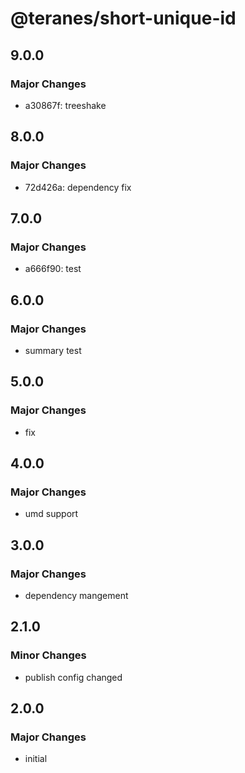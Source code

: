 # @teranes/short-unique-id

## 9.0.0

### Major Changes

- a30867f: treeshake

## 8.0.0

### Major Changes

- 72d426a: dependency fix

## 7.0.0

### Major Changes

- a666f90: test

## 6.0.0

### Major Changes

- summary test

## 5.0.0

### Major Changes

- fix

## 4.0.0

### Major Changes

- umd support

## 3.0.0

### Major Changes

- dependency mangement

## 2.1.0

### Minor Changes

- publish config changed

## 2.0.0

### Major Changes

- initial
